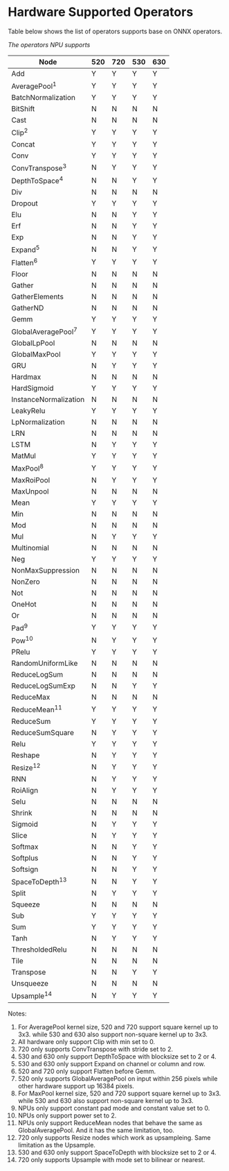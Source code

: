 # Hardware Supported Operators

Table below shows the list of operators supports base on ONNX operators.

*The operators NPU supports*

| Node                          | 520 | 720 | 530 | 630 |
| ----------------------------- | --- | --- | --- | --- |
| Add                           |  Y  |  Y  |  Y  |  Y  |
| AveragePool<sup>1</sup>       |  Y  |  Y  |  Y  |  Y  |
| BatchNormalization            |  Y  |  Y  |  Y  |  Y  |
| BitShift                      |  N  |  N  |  N  |  N  |
| Cast                          |  N  |  N  |  N  |  N  |
| Clip<sup>2</sup>              |  Y  |  Y  |  Y  |  Y  |
| Concat                        |  Y  |  Y  |  Y  |  Y  |
| Conv                          |  Y  |  Y  |  Y  |  Y  |
| ConvTranspose<sup>3</sup>     |  N  |  Y  |  Y  |  Y  |
| DepthToSpace<sup>4</sup>      |  N  |  N  |  Y  |  Y  |
| Div                           |  N  |  N  |  N  |  N  |
| Dropout                       |  Y  |  Y  |  Y  |  Y  |
| Elu                           |  N  |  N  |  Y  |  Y  |
| Erf                           |  N  |  N  |  Y  |  Y  |
| Exp                           |  N  |  N  |  Y  |  Y  |
| Expand<sup>5</sup>            |  N  |  N  |  Y  |  Y  |
| Flatten<sup>6</sup>           |  Y  |  Y  |  Y  |  Y  |
| Floor                         |  N  |  N  |  N  |  N  |
| Gather                        |  N  |  N  |  N  |  N  |
| GatherElements                |  N  |  N  |  N  |  N  |
| GatherND                      |  N  |  N  |  N  |  N  |
| Gemm                          |  Y  |  Y  |  Y  |  Y  |
| GlobalAveragePool<sup>7</sup> |  Y  |  Y  |  Y  |  Y  |
| GlobalLpPool                  |  N  |  N  |  N  |  N  |
| GlobalMaxPool                 |  Y  |  Y  |  Y  |  Y  |
| GRU                           |  N  |  Y  |  Y  |  Y  |
| Hardmax                       |  N  |  N  |  N  |  N  |
| HardSigmoid                   |  Y  |  Y  |  Y  |  Y  |
| InstanceNormalization         |  N  |  N  |  N  |  N  |
| LeakyRelu                     |  Y  |  Y  |  Y  |  Y  |
| LpNormalization               |  N  |  N  |  N  |  N  |
| LRN                           |  N  |  N  |  N  |  N  |
| LSTM                          |  N  |  Y  |  Y  |  Y  |
| MatMul                        |  Y  |  Y  |  Y  |  Y  |
| MaxPool<sup>8</sup>           |  Y  |  Y  |  Y  |  Y  |
| MaxRoiPool                    |  N  |  Y  |  Y  |  Y  |
| MaxUnpool                     |  N  |  N  |  N  |  N  |
| Mean                          |  Y  |  Y  |  Y  |  Y  |
| Min                           |  N  |  N  |  N  |  N  |
| Mod                           |  N  |  N  |  N  |  N  |
| Mul                           |  N  |  Y  |  Y  |  Y  |
| Multinomial                   |  N  |  N  |  N  |  N  |
| Neg                           |  Y  |  Y  |  Y  |  Y  |
| NonMaxSuppression             |  N  |  N  |  N  |  N  |
| NonZero                       |  N  |  N  |  N  |  N  |
| Not                           |  N  |  N  |  N  |  N  |
| OneHot                        |  N  |  N  |  N  |  N  |
| Or                            |  N  |  N  |  N  |  N  |
| Pad<sup>9</sup>               |  Y  |  Y  |  Y  |  Y  |
| Pow<sup>10</sup>              |  N  |  Y  |  Y  |  Y  |
| PRelu                         |  Y  |  Y  |  Y  |  Y  |
| RandomUniformLike             |  N  |  N  |  N  |  N  |
| ReduceLogSum                  |  N  |  N  |  N  |  N  |
| ReduceLogSumExp               |  N  |  N  |  Y  |  Y  |
| ReduceMax                     |  N  |  N  |  N  |  N  |
| ReduceMean<sup>11</sup>       |  Y  |  Y  |  Y  |  Y  |
| ReduceSum                     |  Y  |  Y  |  Y  |  Y  |
| ReduceSumSquare               |  N  |  Y  |  Y  |  Y  |
| Relu                          |  Y  |  Y  |  Y  |  Y  |
| Reshape                       |  N  |  Y  |  Y  |  Y  |
| Resize<sup>12</sup>           |  N  |  Y  |  Y  |  Y  |
| RNN                           |  N  |  Y  |  Y  |  Y  |
| RoiAlign                      |  N  |  Y  |  Y  |  Y  |
| Selu                          |  N  |  N  |  N  |  N  |
| Shrink                        |  N  |  N  |  N  |  N  |
| Sigmoid                       |  N  |  Y  |  Y  |  Y  |
| Slice                         |  N  |  Y  |  Y  |  Y  |
| Softmax                       |  N  |  N  |  Y  |  Y  |
| Softplus                      |  N  |  N  |  Y  |  Y  |
| Softsign                      |  N  |  N  |  Y  |  Y  |
| SpaceToDepth<sup>13</sup>     |  N  |  N  |  Y  |  Y  |
| Split                         |  N  |  Y  |  Y  |  Y  |
| Squeeze                       |  N  |  N  |  N  |  N  |
| Sub                           |  Y  |  Y  |  Y  |  Y  |
| Sum                           |  Y  |  Y  |  Y  |  Y  |
| Tanh                          |  N  |  Y  |  Y  |  Y  |
| ThresholdedRelu               |  N  |  N  |  N  |  N  |
| Tile                          |  N  |  N  |  N  |  N  |
| Transpose                     |  N  |  N  |  Y  |  Y  |
| Unsqueeze                     |  N  |  N  |  N  |  N  |
| Upsample<sup>14</sup>         |  N  |  Y  |  Y  |  Y  |

Notes:

1. For AveragePool kernel size, 520 and 720 support square kernel up to 3x3. while 530 and 630 also support non-square kernel up to 3x3.
2. All hardware only support Clip with min set to 0.
3. 720 only supports ConvTranspose with stride set to 2.
4. 530 and 630 only support DepthToSpace with blocksize set to 2 or 4.
5. 530 and 630 only support Expand on channel or column and row.
6. 520 and 720 only support Flatten before Gemm.
7. 520 only supports GlobalAveragePool on input within 256 pixels while other hardware support up 16384 pixels.
8. For MaxPool kernel size, 520 and 720 support square kernel up to 3x3. while 530 and 630 also support non-square kernel up to 3x3.
9. NPUs only support constant pad mode and constant value set to 0.
10. NPUs only support power set to 2.
11. NPUs only support ReduceMean nodes that behave the same as GlobalAveragePool. And it has the same limitation, too.
12. 720 only supports Resize nodes which work as upsampleing. Same limitation as the Upsample.
13. 530 and 630 only support SpaceToDepth with blocksize set to 2 or 4.
14. 720 only supports Upsample with mode set to bilinear or nearest.

